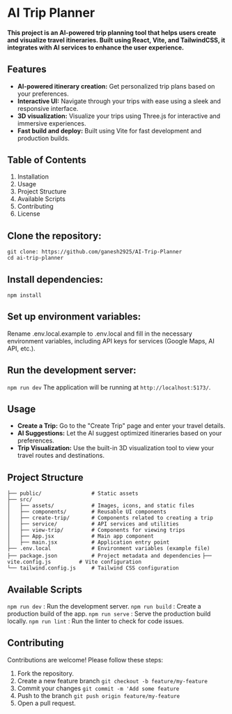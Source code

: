 # AI Trip Planner

#### This project is an AI-powered trip planning tool that helps users create and visualize travel itineraries. Built using React, Vite, and TailwindCSS, it integrates with AI services to enhance the user experience.

## Features
* <b>AI-powered itinerary creation:</b> Get personalized trip plans based on your preferences.
* <b>Interactive UI:</b> Navigate through your trips with ease using a sleek and responsive interface.
* <b>3D visualization:</b> Visualize your trips using Three.js for interactive and immersive experiences.
* <b>Fast build and deploy:</b> Built using Vite for fast development and production builds.

## Table of Contents

1. Installation
2. Usage
3. Project Structure
4. Available Scripts
5. Contributing
6. License

## Clone the repository:

`git clone: https://github.com/ganesh2925/AI-Trip-Planner`<br />
`cd ai-trip-planner`

## Install dependencies:

`npm install`

## Set up environment variables:
Rename .env.local.example to .env.local and fill in the necessary environment variables, including API keys for services (Google Maps, AI API, etc.).

## Run the development server:

`npm run dev`
The application will be running at `http://localhost:5173/`.

## Usage

* <b>Create a Trip:</b> Go to the "Create Trip" page and enter your travel details.
* <b>AI Suggestions:</b> Let the AI suggest optimized itineraries based on your preferences.
* <b>Trip Visualization:</b> Use the built-in 3D visualization tool to view your travel routes and destinations.

## Project Structure

`├── public/                # Static assets`<br />
`├── src/`<br />
`│   ├── assets/            # Images, icons, and static files`<br />
`│   ├── components/        # Reusable UI components`<br />
`│   ├── create-trip/       # Components related to creating a trip`<br />
`│   ├── service/           # API services and utilities`<br />
`│   ├── view-trip/         # Components for viewing trips`<br />
`│   ├── App.jsx            # Main app component`<br />
`│   ├── main.jsx           # Application entry point`<br />
`├── .env.local             # Environment variables (example file)`<br />
`├── package.json           # Project metadata and dependencies`
`├── vite.config.js         # Vite configuration`<br />
`└── tailwind.config.js     # Tailwind CSS configuration`<br />

## Available Scripts

`npm run dev` : Run the development server.
`npm run build` : Create a production build of the app.
`npm run serve` : Serve the production build locally.
`npm run lint` : Run the linter to check for code issues.

## Contributing

Contributions are welcome! Please follow these steps:
1. Fork the repository.
2. Create a new feature branch `git checkout -b feature/my-feature`
3. Commit your changes `git commit -m 'Add some feature`
4. Push to the branch `git push origin feature/my-feature`
5. Open a pull request.

